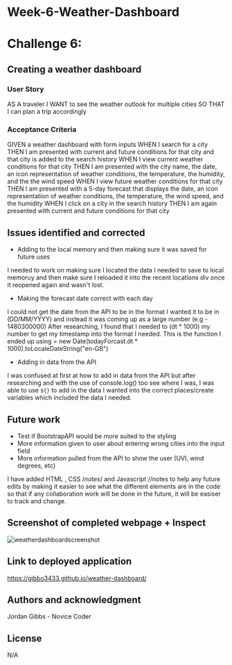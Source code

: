 # Week-6-Weather-Dashboard

# Challenge 6: 

## Creating a weather dashboard

### User Story

AS A traveler
I WANT to see the weather outlook for multiple cities
SO THAT I can plan a trip accordingly

### Acceptance Criteria

GIVEN a weather dashboard with form inputs
WHEN I search for a city
THEN I am presented with current and future conditions for that city and that city is added to the search history
WHEN I view current weather conditions for that city
THEN I am presented with the city name, the date, an icon representation of weather conditions, the temperature, the humidity, and the the wind speed
WHEN I view future weather conditions for that city
THEN I am presented with a 5-day forecast that displays the date, an icon representation of weather conditions, the temperature, the wind speed, and the humidity
WHEN I click on a city in the search history
THEN I am again presented with current and future conditions for that city

## Issues identified and corrected

- Adding to the local memory and then making sure it was saved for future uses

I needed to work on making sure I located the data I needed to save to local memoruy and then make sure I reloaded it into
the recent locations div once it reopened again and wasn't lost.

- Making the forecast date correct with each day

I could not get the date from the API to be in the format I wanted it to be in (DD/MM/YYYY) and instead it was coming up as a large number (e.g - 1480300000)
After researching, I found that I needed to (dt * 1000) my number to get my timestamp into the format I needed.
This is the function I ended up using = new Date(todayForcast.dt * 1000).toLocaleDateString("en-GB")

- Adding in data from the API 

I was confused at first at how to add in data from the API but after researching and with the use of console.log() too see
where I was, I was able to use `${}` to add in the data I wanted into the correct places/create variables which included the data I needed.

## Future work
  
- Test if BootstrapAPI would be more suited to the styling
- More information given to user about entering wrong cities into the input field
- More information pulled from the API to show the user (UVI, wind degrees, etc)

I have added HTML <!--notes-->, CSS /*notes*/ and Javascript //notes to help any future edits by making it easier to see what the different elements are in the code so that if any collaboration work will be done in the future, it will be easiser to track and change.

## Screenshot of completed webpage + Inspect

![weatherdashboardscreenshot](https://user-images.githubusercontent.com/113479774/200648821-07e98c2e-2949-4bf9-a26c-1bb46d06477e.png)

## Link to deployed application

https://gibbo3433.github.io/weather-dashboard/

## Authors and acknowledgment

Jordan Gibbs - Novice Coder

## License
N/A
